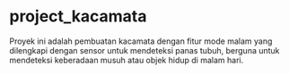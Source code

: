 # project_kacamata
Proyek ini adalah pembuatan kacamata dengan fitur mode malam yang dilengkapi dengan sensor untuk mendeteksi panas tubuh, berguna untuk mendeteksi keberadaan musuh atau objek hidup di malam hari.

